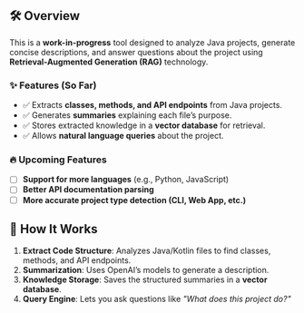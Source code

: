 ## 🛠 Overview

This is a **work-in-progress** tool designed to analyze Java projects, generate concise descriptions, and answer questions about the project using **Retrieval-Augmented Generation (RAG)** technology.

### ✨ Features (So Far)
- ✅ Extracts **classes, methods, and API endpoints** from Java projects.
- ✅ Generates **summaries** explaining each file’s purpose.
- ✅ Stores extracted knowledge in a **vector database** for retrieval.
- ✅ Allows **natural language queries** about the project.

### 🔥 Upcoming Features
- [ ] **Support for more languages** (e.g., Python, JavaScript)
- [ ] **Better API documentation parsing**
- [ ] **More accurate project type detection (CLI, Web App, etc.)**

## 🚀 How It Works
1. **Extract Code Structure**: Analyzes Java/Kotlin files to find classes, methods, and API endpoints.
2. **Summarization**: Uses OpenAI’s models to generate a description.
3. **Knowledge Storage**: Saves the structured summaries in a **vector database**.
4. **Query Engine**: Lets you ask questions like _"What does this project do?"_

